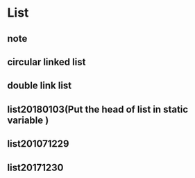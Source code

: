 
List
====
note
---
circular linked list
---
double link list
---
list20180103(Put the head of list in static variable )
---
list201071229
---
list20171230
---




